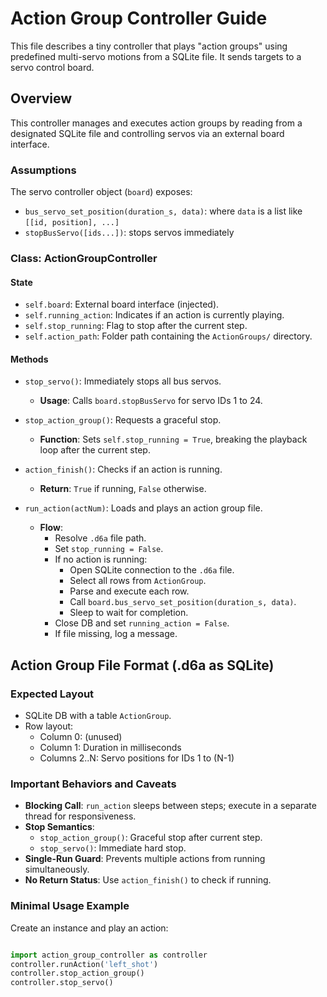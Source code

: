 # Action Group Controller Guide

This file describes a tiny controller that plays "action groups" using predefined multi-servo motions from a SQLite file. It sends targets to a servo control board.

## Overview

This controller manages and executes action groups by reading from a designated SQLite file and controlling servos via an external board interface.

### Assumptions

The servo controller object (`board`) exposes:

- `bus_servo_set_position(duration_s, data)`: where `data` is a list like `[[id, position], ...]`
- `stopBusServo([ids...])`: stops servos immediately

### Class: ActionGroupController

#### State

- `self.board`: External board interface (injected).
- `self.running_action`: Indicates if an action is currently playing.
- `self.stop_running`: Flag to stop after the current step.
- `self.action_path`: Folder path containing the `ActionGroups/` directory.

#### Methods

- `stop_servo()`: Immediately stops all bus servos.

  - **Usage**: Calls `board.stopBusServo` for servo IDs 1 to 24.

- `stop_action_group()`: Requests a graceful stop.

  - **Function**: Sets `self.stop_running = True`, breaking the playback loop after the current step.

- `action_finish()`: Checks if an action is running.

  - **Return**: `True` if running, `False` otherwise.

- `run_action(actNum)`: Loads and plays an action group file.

  - **Flow**:
    - Resolve `.d6a` file path.
    - Set `stop_running = False`.
    - If no action is running:
      - Open SQLite connection to the `.d6a` file.
      - Select all rows from `ActionGroup`.
      - Parse and execute each row.
      - Call `board.bus_servo_set_position(duration_s, data)`.
      - Sleep to wait for completion.
    - Close DB and set `running_action = False`.
    - If file missing, log a message.

## Action Group File Format (.d6a as SQLite)

### Expected Layout

- SQLite DB with a table `ActionGroup`.
- Row layout:
  - Column 0: (unused)
  - Column 1: Duration in milliseconds
  - Columns 2..N: Servo positions for IDs 1 to (N-1)

### Important Behaviors and Caveats

- **Blocking Call**: `run_action` sleeps between steps; execute in a separate thread for responsiveness.
- **Stop Semantics**:
  - `stop_action_group()`: Graceful stop after current step.
  - `stop_servo()`: Immediate hard stop.
- **Single-Run Guard**: Prevents multiple actions from running simultaneously.
- **No Return Status**: Use `action_finish()` to check if running.

### Minimal Usage Example

Create an instance and play an action:

```python

import action_group_controller as controller
controller.runAction('left_shot')
controller.stop_action_group()      
controller.stop_servo()             